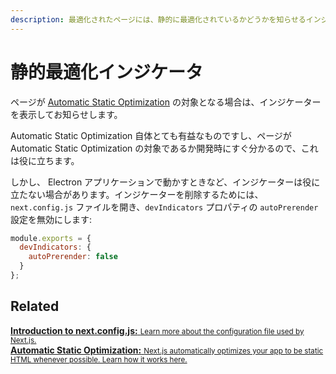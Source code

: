 ```yaml
---
description: 最適化されたページには、静的に最適化されているかどうかを知らせるインジケーターが含まれています。また、こちらでオプトアウトすることができます。
---
```


# 静的最適化インジケータ

ページが [Automatic Static Optimization](/docs/advanced-features/automatic-static-optimization.md) の対象となる場合は、インジケーターを表示してお知らせします。

Automatic Static Optimization 自体とても有益なものですし、ページが Automatic Static Optimization の対象であるか開発時にすぐ分かるので、これは役に立ちます。

しかし、 Electron アプリケーションで動かすときなど、インジケーターは役に立たない場合があります。インジケーターを削除するためには、`next.config.js` ファイルを開き、`devIndicators` プロパティの `autoPrerender` 設定を無効にします:

```js
module.exports = {
  devIndicators: {
    autoPrerender: false
  }
};
```

## Related

<div class="card">
  <a href="/docs/api-reference/next.config.js/introduction.md">
    <b>Introduction to next.config.js:</b>
    <small>Learn more about the configuration file used by Next.js.</small>
  </a>
</div>

<div class="card">
  <a href="/docs/advanced-features/automatic-static-optimization.md">
    <b>Automatic Static Optimization:</b>
    <small>Next.js automatically optimizes your app to be static HTML whenever possible. Learn how it works here.</small>
  </a>
</div>
